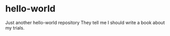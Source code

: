 # hello-world
Just another hello-world repository
They tell me I should write a book about my trials.
